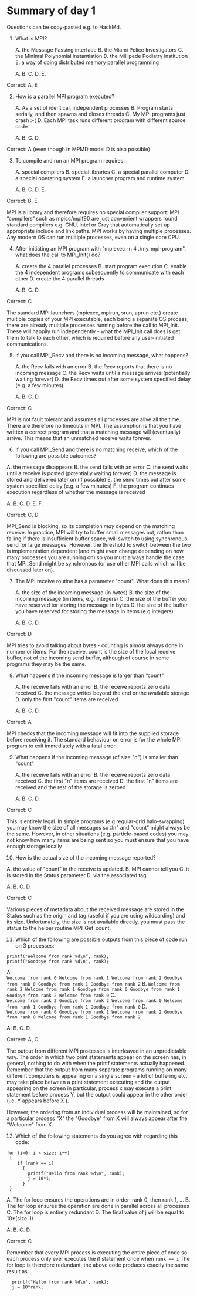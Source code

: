 <!-- Adapted from material by EPCC -->
<!-- https://github.com/EPCCed/archer2-MPI-2020-05-14 -->

# Summary of day 1

Questions can be copy-pasted e.g. to HackMd.


1. What is MPI?

   A. the Message Passing interface
   B. the Miami Police Investigators
   C. the Minimal Polynomial instantiation
   D. the Millipede Podiatry institution
   E. a way of doing distributed memory parallel programming

   A.
   B.
   C.
   D.
   E.


Correct: A, E

2. How is a parallel MPI program executed?

   A. As a set of identical, independent processes
   B. Program starts serially, and then spawns and closes threads
   C. My MPI programs just crash :-(
   D. Each MPI task runs different program with different source code

   A.
   B.
   C.
   D.

Correct: A (even though in MPMD model D is also possible)

3. To compile and run an MPI program requires

   A. special compilers
   B. special libraries
   C. a special parallel computer
   D. a special operating system
   E. a launcher program and runtime system

   A.
   B.
   C.
   D.
   E.


Correct: B, E

 MPI is a library and therefore requires no special compiler support:
 MPI “compilers“ such as mpicc/mpif90 are just convenient wrappers
 round standard compilers e.g. GNU, Intel or Cray that automatically
 set up appropriate include and link paths. MPI works by having
 multiple processes. Any modern OS can run multiple processes, even
 on a single core CPU.

4. After initiating an MPI program with "mpiexec -n 4
./my_mpi-program", what does the call to MPI_Init() do?

   A. create the 4 parallel processes
   B. start program execution
   C. enable the 4 independent programs subsequently to communicate with each other
   D. create the 4 parallel threads

   A.
   B.
   C.
   D.


Correct: C

The standard MPI launchers (mpiexec, mpirun, srun, aprun etc.) create
multiple copies of your MPI executable, each being a separate OS
process; there are already multiple processes running before the call
to MPI_Init. These will happily run independently - what the MPI_Init 
call does is get them to talk to each other, which is required before
any user-initiated communications.

5. If you call MPI_Recv and there is no incoming message, what happens?

   A. the Recv fails with an error
   B. the Recv reports that there is no incoming message
   C. the Recv waits until a message arrives (potentially waiting forever)
   D. the Recv times out after some system specified delay (e.g. a few
minutes)

   A.
   B.
   C.
   D.


Correct: C

MPI is not fault tolerant and assumes all processes are alive all the
time. There are therefore no timeouts in MPI. The assumption is that
you have written a correct program and that a matching message will
(eventually) arrive. This means that an unmatched receive waits
forever.

6. If you call MPI_Send and there is no matching receive, which of the
   following are possible outcomes? 
   
A. the message disappears 
   B. the send fails with an error
   C. the send waits until a receive is posted (potentially waiting forever)
   D. the message is stored and delivered later on (if possible)
   E. the send times out after some system specified delay (e.g. a few minutes)
   F. the program continues execution regardless of whether the message
is received 

   A.
   B.
   C.
   D.
   E.
   F.

Correct: C, D

MPI_Send is blocking, so its completion *may* depend on the matching
receive. In practice, MPI will try to buffer small messages but,
rather than failing if there is insufficient buffer space, will switch
to using synchronous send for large messages. However, the threshold
to switch between the two is implementation dependent (and might even
change depending on how many processes you are running on) so you must
always handle the case that MPI_Send might be synchronous (or use
other MPI calls which will be discussed later on).

7. The MPI receive routine has a parameter "count". What does this mean?

   A. the size of the incoming message (in bytes)
   B. the size of the incoming message (in items, e.g. integers)
   C. the size of the buffer you have reserved tor storing the message in bytes
   D. the size of the buffer you have reserved for storing the message in items (e.g integers)

   A.
   B.
   C.
   D.


Correct: D

MPI tries to avoid talking about bytes - counting is almost always
done in number or items. For the receive, count is the size of the
local receive buffer, not of the incoming send buffer, although of
course in some programs they may be the same. 

8. What happens if the incoming message is larger than “count"

   A. the receive fails with an error
   B. the receive reports zero data received
   C. the message writes beyond the end or the available storage
   D. only the first "count" items are received 

   A.
   B.
   C.
   D.

Correct: A

MPI checks that the incoming message will fit into the supplied
storage before receiving it. The standard behaviour on error is for
the whole MPI program to exit immediately with a fatal error

9. What happens if the incoming message (of size "n") is smaller than "count"

   A. the receive fails with an error
   B. the receive reports zero data received
   C. the first "n" items are received
   D. the first "n" items are received and the rest of the storage is zeroed

   A.
   B.
   C.
   D.


Correct: C

This is entirely legal. In simple programs (e.g regular-grid
halo-swapping) you may know the size of all messages so #n" and
"count" might always be the same. However, in other situations
(e.g. particle-based codes) you may not know how many items are being
sent so you must ensure that you have enough storage locally

10. How is the actual size of the incoming message reported?

   A. the value of "count" in the receive is updated.
   B. MPI cannot tell you
   C. it is stored in the Status parameter
   D. via the associated tag

   A.
   B.
   C.
   D.


Correct: C

Various pieces of metadata about the received message are stored in
the Status such as the origin and tag (useful if you are using
wildcarding) and its size. Unfortunately, the size is not available
directly, you must pass the status to the helper routine MPI_Get_count.

11. Which of the following are possible outputs from this piece of
    code run on 3 processes: 

```
printf("Welcome from rank %d\n“, rank);
printf("Goodbye from rank %d\n", rank);
```

   A.  
    ```
    Welcome from rank 0
    Welcome from rank 1
    Welcome from rank 2
    Goodbye from rank 0
    Goodbye from rank 1
    Goodbye from rank 2
	```
   B. 
    ```
	Welcome from rank 2
    Welcome from rank 1
    Goodbye from rank 0
    Goodbye from rank 1
    Goodbye from rank 2
    Welcome from rank 0
	```
   C.  
    ```
	Welcome from rank 2
    Goodbye from rank 2
    Welcome from rank 0
    Welcome from rank 1
    Goodbye from rank 1
    Goodbye from rank 0
	```
   D.  
    ```
	Welcome from rank 0
    Goodbye from rank 1
    Welcome from rank 2
    Goodbye from rank 0
    Welcome from rank 1
    Goodbye from rank 2
	```

   A.
   B.
   C.
   D.


Correct: A, C

The output from different MPI processes is interleaved in an
unpredictable way. The order in which two print statements appear on
the screen has, in general, nothing to do with when the printf
statements actually happened. Remember that the output from many 
separate programs running on many different computers is appearing on a
single screen - a lot of buffering etc. may take place between a print
statement executing and the output appearing on the screen in
particular, process x may execute a print statement before 
process Y, but the output could appear in the other order (i.e. Y
appears before X ).

However, the ordering from an individual process will be maintained,
so for a particular process "X" the "Goodbye" from X will always
appear after the "Welcome" from X. 

12. Which of the following statements do you agree with regarding this code:

```
for (i=0; i < size; i++)
 { 
    if (rank == i)
      {
        printf("Hello from rank %d\n", rank);
        j = 10*i;
      }
 }
```

   A. The for loop ensures the operations are in order: rank 0, then rank
1, ...
   B. The for loop ensures the operation are done in parallel across all processes
   C. The for loop is entirely redundant
   D. The final value of j will be equal to 10*(size-1)

   A.
   B.
   C.
   D.


Correct: C

 Remember that every MPI process is executing the entire piece of code
 so each process only ever executes the if statement once when `rank ==
 i` The for loop is therefore
redundant, the above code produces exactly the same result as:

```
  printf("Hello from rank %d\n", rank);
  j = 10*rank;
```
